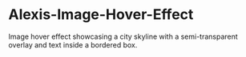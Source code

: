 # Alexis-Image-Hover-Effect

Image hover effect showcasing a city skyline with a semi-transparent overlay and text inside a bordered box.

